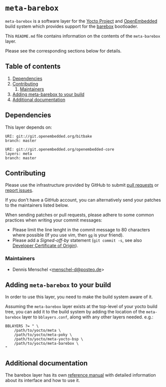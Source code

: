 # `meta-barebox`

`meta-barebox` is a software layer for the [Yocto Project][] and
[OpenEmbedded][] build system which provides support for the
[barebox][] bootloader.

[Yocto Project]:
<https://www.yoctoproject.org>

[OpenEmbedded]:
<http://www.openembedded.org>

[barebox]:
<http://barebox.org>


This `README.md` file contains information on the contents of the
`meta-barebox` layer.

Please see the corresponding sections below for details.


## Table of contents

1. [Dependencies](#dependencies)
2. [Contributing](#contributing)
   1. [Maintainers](#maintainers)
3. [Adding meta-barebox to your build](#adding-meta-barebox-to-your-build)
4. [Additional documentation](#additional-documentation)


## Dependencies

This layer depends on:

```
URI: git://git.openembedded.org/bitbake
branch: master

URI: git://git.openembedded.org/openembedded-core
layers: meta
branch: master
```


## Contributing

Please use the infrastructure provided by GitHub to submit [pull requests][]
or [report issues][issue tracker].

If you don't have a GitHub account, you can alternatively send your patches
to the maintainers listed below.

[issue tracker]:
<https://github.com/menschel-d/meta-barebox/issues>

[pull requests]:
<https://github.com/menschel-d/meta-barebox/pulls>

When sending patches or pull requests, please adhere to some common practices
when writing your commit messages:

- Please limit the line lenght in the commit message to 80 characters where
  possible (If you use vim, then [`gq`][vim gq] is your friend).
- Please add a *Signed-off-by* statement (`git commit -s`,
  see also [Developer Certificate of Origin][]).

[vim gq]:
<https://vim.fandom.com/wiki/Automatic_word_wrapping>

[Developer Certificate of Origin]:
<https://developercertificate.org>


### Maintainers

- Dennis Menschel <<menschel-d@posteo.de>>


## Adding `meta-barebox` to your build

In order to use this layer, you need to make the build system aware of
it.

Assuming the `meta-barebox` layer exists at the top-level of your
yocto build tree, you can add it to the build system by adding the
location of the `meta-barebox` layer to `bblayers.conf`, along with any
other layers needed. e.g.:

```BitBake
BBLAYERS ?= " \
    /path/to/yocto/meta \
    /path/to/yocto/meta-poky \
    /path/to/yocto/meta-yocto-bsp \
    /path/to/yocto/meta-barebox \
"
```


## Additional documentation

The barebox layer has its own [reference manual](doc/ref-manual.md) with
detailed information about its interface and how to use it.
